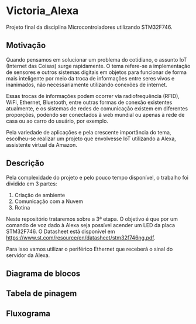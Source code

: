 # Victoria_Alexa

Projeto final da disciplina Microcontroladores utilizando STM32F746.

## Motivação

Quando pensamos em solucionar um problema do cotidiano, o assunto IoT (Internet das Coisas) surge rapidamente. O tema refere-se a implementação de sensores e outros sistemas digitais em objetos para funcionar de forma mais inteligente por meio da troca de informações entre seres vivos e inanimados, não necessariamente utilizando conexões de internet.

Essas trocas de informações podem ocorrer via radiofrequência (RFID), WiFi, Ethernet, Bluetooth, entre outras formas de conexão existentes atualmente, e os sistemas de redes de comunicação existem em diferentes proporções, podendo ser conectados à web mundial ou apenas à rede de casa ou ao carro do usuário, por exemplo.

Pela variedade de aplicações e pela crescente importância do tema, escolheu-se realizar um projeto que envolvesse IoT utilizando a Alexa, assistente virtual da Amazon.

## Descrição

Pela complexidade do projeto e pelo pouco tempo disponível, o trabalho foi dividido em 3 partes:

1. Criação de ambiente 
2. Comunicação com a Nuvem
3. Rotina

Neste repositório trataremos sobre a 3ª etapa. O objetivo é que por um comando de voz dado à Alexa seja possível acender um LED da placa STM32F746. O Datasheet está disponível em https://www.st.com/resource/en/datasheet/stm32f746ng.pdf.

Para isso vamos utilizar o periférico Ethernet que receberá o sinal do servidor da Alexa.

## Diagrama de blocos

## Tabela de pinagem

## Fluxograma
